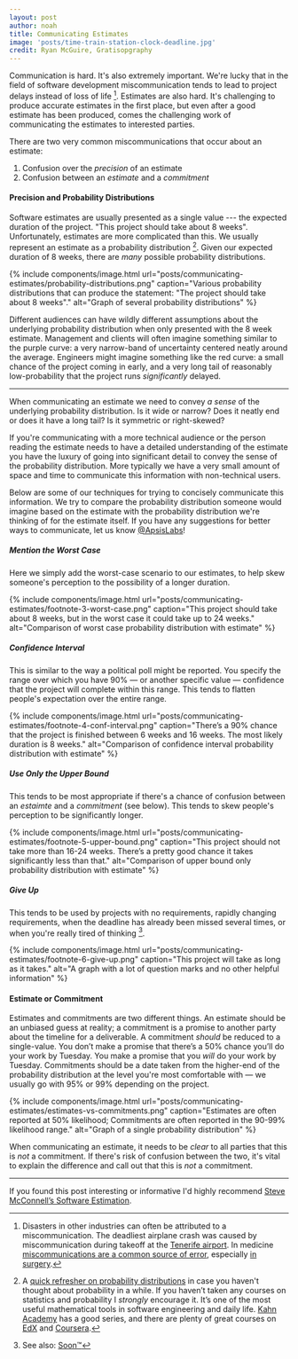 ```yaml
---
layout: post
author: noah
title: Communicating Estimates
image: 'posts/time-train-station-clock-deadline.jpg'
credit: Ryan McGuire, Gratisopgraphy
---
```


Communication is hard. It's also extremely important. We're lucky that in the field of software development miscommunication tends to lead to project delays instead of loss of life [^1]. Estimates are also hard. It's challenging to produce accurate estimates in the first place, but even after a good estimate has been produced, comes the challenging work of communicating the estimates to interested parties.

There are two very common miscommunications that occur about an estimate:

1. Confusion over the _precision_ of an estimate
2. Confusion between an _estimate_ and a _commitment_

#### Precision and Probability Distributions

Software estimates are usually presented as a single value --- the expected duration of the project. "This project should take about 8 weeks". Unfortunately, estimates are more complicated than this. We usually represent an estimate as a probability distribution [^2]. Given our expected duration of 8 weeks, there are _many_ possible probability distributions.

{% include components/image.html url="posts/communicating-estimates/probability-distributions.png" caption="Various probability distributions that can produce the statement: &quot;The project should take about 8 weeks&quot;." alt="Graph of several probability distributions" %}

Different audiences can have wildly different assumptions about the underlying probability distribution when only presented with the 8 week estimate. Management and clients will often imagine something similar to the purple curve: a very narrow-band of uncertainty centered neatly around the average. Engineers might imagine something like the red curve: a small chance of the project coming in early, and a very long tail of reasonably low-probability that the project runs _significantly_ delayed.

------

When communicating an estimate we need to convey _a sense_ of the underlying probability distribution. Is it wide or narrow? Does it neatly end or does it have a long tail? Is it symmetric or right-skewed?

If you're communicating with a more technical audience or the person reading the estimate needs to have a detailed understanding of the estimate you have the luxury of going into significant detail to convey the sense of the probability distribution. More typically we have a very small amount of space and time to communicate this information with non-technical users.

Below are some of our techniques for trying to concisely communicate this information. We try to compare the probability distribution someone would imagine based on the estimate with the probability distribution we're thinking of for the estimate itself. If you have any suggestions for better ways to communicate, let us know [@ApsisLabs](https://twitter.com/ApsisLabs)!

##### Mention the Worst Case
Here we simply add the worst-case scenario to our estimates, to help skew someone's perception to the possibility of a longer duration.

{% include components/image.html url="posts/communicating-estimates/footnote-3-worst-case.png" caption="This project should take about 8 weeks, but in the worst case it could take up to 24 weeks." alt="Comparison of worst case probability distribution with estimate" %}

##### Confidence Interval
This is similar to the way a political poll might be reported. You specify the range over which you have 90% — or another specific value — confidence that the project will complete within this range. This tends to flatten people's expectation over the entire range.

{% include components/image.html url="posts/communicating-estimates/footnote-4-conf-interval.png" caption="There’s a 90% chance that the project is finished between 6 weeks and 16 weeks. The most likely duration is 8 weeks." alt="Comparison of confidence interval probability distribution with estimate" %}

##### Use Only the Upper Bound
This tends to be most appropriate if there's a chance of confusion between an _estaimte_ and a _commitment_ (see below). This tends to skew people's perception to be significantly longer.

{% include components/image.html url="posts/communicating-estimates/footnote-5-upper-bound.png" caption="This project should not take more than 16-24 weeks. There’s a pretty good chance it takes significantly less than that." alt="Comparison of upper bound only probability distribution with estimate" %}

##### Give Up
This tends to be used by projects with no requirements, rapidly changing requirements, when the deadline has already been missed several times, or when you're really tired of thinking [^3].

{% include components/image.html url="posts/communicating-estimates/footnote-6-give-up.png" caption="This project will take as long as it takes." alt="A graph with a lot of question marks and no other helpful information" %}

#### Estimate or Commitment
Estimates and commitments are two different things. An estimate should be an unbiased guess at reality; a commitment is a promise to another party about the timeline for a deliverable. A commitment _should_ be reduced to a single-value. You don’t make a promise that there’s a 50% chance you’ll do your work by Tuesday. You make a promise that you _will_ do your work by Tuesday. Commitments should be a date taken from the higher-end of the probability distribution at the level you're most comfortable with — we usually go with 95% or 99% depending on the project.

{% include components/image.html url="posts/communicating-estimates/estimates-vs-commitments.png" caption="Estimates are often reported at 50% likelihood; Commitments are often reported in the 90-99% likelihood range." alt="Graph of a single probability distribution" %}

When communicating an estimate, it needs to be _clear_ to all parties that this is _not_ a commitment. If there's risk of confusion between the two, it's vital to explain the difference and call out that this is _not_ a commitment.

----

If you found this post interesting or informative I'd highly recommend [Steve McConnell’s Software Estimation](http://www.amazon.com/Software-Estimation-Demystifying-Developer-Practices/dp/0735605351).

[^1]:
    Disasters in other industries can often be attributed to a miscommunication. The deadliest airplane crash was caused by miscommunication during takeoff at the [Tenerife airport](https://en.wikipedia.org/wiki/Tenerife_airport_disaster). In medicine [miscommunications are a common source of error](http://ww2.kqed.org/stateofhealth/2014/11/25/miscommunication-a-major-cause-of-medical-error-study-shows/), especially [in surgery](http://www.cnn.com/2010/HEALTH/10/18/health.surgery.mixups.common/).

[^2]:
    A [quick refresher on probability distributions](https://www.khanacademy.org/math/probability/random-variables-topic/random_variables_prob_dist/v/probability-density-functions) in case you haven't thought about probability in a while. If you haven’t taken any courses on statistics and probability I _strongly_ encourage it. It’s one of the most useful mathematical tools in software engineering and daily life. [Kahn Academy](https://www.khanacademy.org/math/probability) has a good series, and there are plenty of great courses on [EdX](https://www.edx.org/course?search_query=probability) and [Coursera](https://www.coursera.org/courses?languages=en&query=probability).

[^3]: See also: [Soon&trade;](http://gaming.stackexchange.com/questions/23112/where-did-soon-originate)
